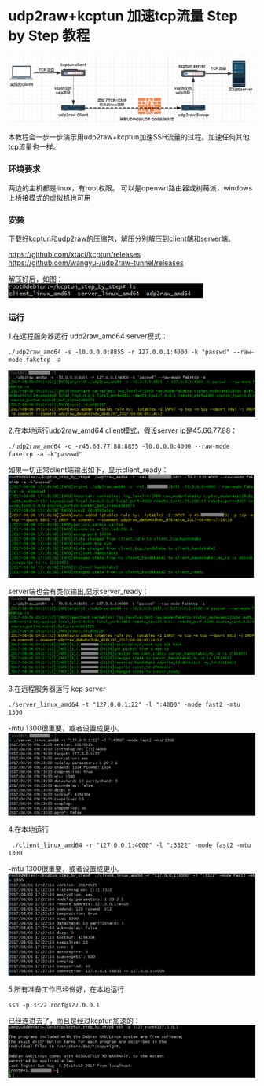 # udp2raw+kcptun 加速tcp流量 Step by Step 教程
![image](kcptun_step_by_step/Capture00.PNG)

本教程会一步一步演示用udp2raw+kcptun加速SSH流量的过程。加速任何其他tcp流量也一样。

### 环境要求
两边的主机都是linux，有root权限。 可以是openwrt路由器或树莓派，windows上桥接模式的虚拟机也可用


### 安装
下载好kcptun和udp2raw的压缩包，解压分别解压到client端和server端。

https://github.com/xtaci/kcptun/releases
https://github.com/wangyu-/udp2raw-tunnel/releases

解压好后，如图：
![image](kcptun_step_by_step/Capture0.PNG)

### 运行
1.在远程服务器运行 udp2raw_amd64 server模式：
```
./udp2raw_amd64 -s -l0.0.0.0:8855 -r 127.0.0.1:4000 -k "passwd" --raw-mode faketcp -a
```
![image](kcptun_step_by_step/Capture.PNG)

2.在本地运行udp2raw_amd64 client模式，假设server ip是45.66.77.88：
```
./udp2raw_amd64 -c -r45.66.77.88:8855 -l0.0.0.0:4000 --raw-mode faketcp -a -k"passwd"
```
如果一切正常client端输出如下，显示client_ready：
![image](kcptun_step_by_step/Capture2.PNG)

server端也会有类似输出,显示server_ready：
![image](kcptun_step_by_step/Capture3.PNG)

3.在远程服务器运行 kcp server


```
./server_linux_amd64 -t "127.0.0.1:22" -l ":4000" -mode fast2 -mtu 1300
```
-mtu 1300很重要，或者设置成更小。
![image](kcptun_step_by_step/Capture6.PNG)

4.在本地运行 


```
 ./client_linux_amd64 -r "127.0.0.1:4000" -l ":3322" -mode fast2 -mtu 1300
```
-mtu 1300很重要，或者设置成更小。
![image](kcptun_step_by_step/Capture7.PNG)

5.所有准备工作已经做好，在本地运行
```
ssh -p 3322 root@127.0.0.1
```
已经连进去了，而且是经过kcptun加速的：
![image](kcptun_step_by_step/Capture8.PNG)
